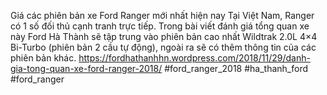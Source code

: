 
Giá các phiên bản xe Ford Ranger mới nhất hiện nay
Tại Việt Nam, Ranger có 1 số đối thủ cạnh tranh trực tiếp. Trong bài viết đánh giá tổng quan xe này Ford Hà Thành sẽ tập trung vào phiên bản cao nhất Wildtrak 2.0L 4×4 Bi-Turbo (phiên bản 2 cầu tự động), ngoài ra sẽ có thêm thông tin của các phiên bản khác.
https://fordhathanhhn.wordpress.com/2018/11/29/danh-gia-tong-quan-xe-ford-ranger-2018/
#ford_ranger_2018 #ha_thanh_ford #ford_ranger
